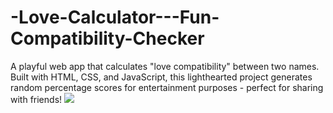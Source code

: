 # -Love-Calculator---Fun-Compatibility-Checker
A playful web app that calculates "love compatibility" between two names. Built with HTML, CSS, and JavaScript, this lighthearted project generates random percentage scores for entertainment purposes - perfect for sharing with friends!
<img src="ouput.png">
